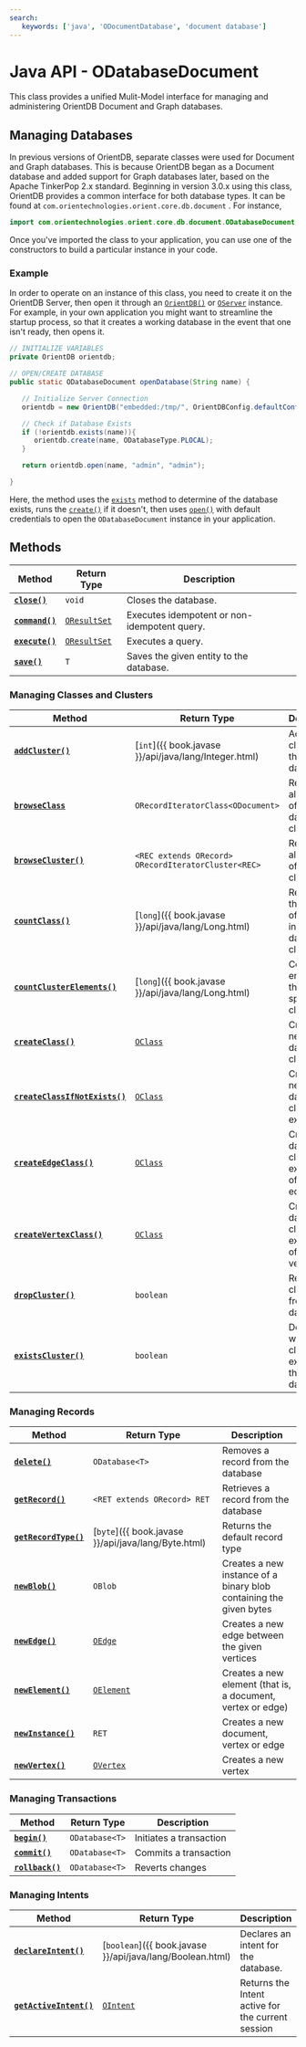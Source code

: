 ```yaml
---
search:
   keywords: ['java', 'ODocumentDatabase', 'document database']
---
```


# Java API - ODatabaseDocument 

This class provides a unified Mulit-Model interface for managing and administering OrientDB Document and Graph databases.

## Managing Databases

In previous versions of OrientDB, separate classes were used for Document and Graph databases.  This is because OrientDB began as a Document database and added support for Graph databases later, based on the Apache TinkerPop 2.x standard.  Beginning in version 3.0.x using this class, OrientDB provides a common interface for both database types.  It can be found at `com.orientechnologies.orient.core.db.document` .  For instance,

```java
import com.orientechnologies.orient.core.db.document.ODatabaseDocument;
```

Once you've imported the class to your application, you can use one of the constructors to build a particular instance in your code.

### Example

In order to operate on an instance of this class, you need to create it on the OrientDB Server, then open it through an [`OrientDB()`](OrientDB.md) or [`OServer`](OServer.md) instance.  For example, in your own application you might want to streamline the startup process, so that it creates a working database in the event that one isn't ready, then opens it.

```java
// INITIALIZE VARIABLES
private OrientDB orientdb;

// OPEN/CREATE DATABASE
public static ODatabaseDocument openDatabase(String name) {

   // Initialize Server Connection
   orientdb = new OrientDB("embedded:/tmp/", OrientDBConfig.defaultConfig());

   // Check if Database Exists
   if (!orientdb.exists(name)){
      orientdb.create(name, ODatabaseType.PLOCAL);
   }

   return orientdb.open(name, "admin", "admin");

}
```

Here, the method uses the [`exists`](OrientDB/exists.md) method to determine of the database exists, runs the [`create()`](OrientDB/create.md) if it doesn't, then uses [`open()`](OrientDB/open.md) with default credentials to open the `ODatabaseDocument` instance in your application.


## Methods

<!--
### Managing Databases
- checkSecurity
- freeze
- isPooled
- isValidationEnabled
- isRetainRecords
- release
- setRetainRecords
- setValidationEnabled
-->

| Method | Return Type | Description |
|---|---|---|
| [**`close()`**](ODatabaseDocument/close.md) | `void` | Closes the database. |
| [**`command()`**](ODatabaseDocument/command.md) | [`OResultSet`](OResultSet.md) | Executes idempotent or non-idempotent query. |
| [**`execute()`**](ODatabaseDocument/execute.md) |  [`OResultSet`](OResultSet.md) | Executes a query. |
| [**`save()`**](ODatabaseDocument/save.md) | `T` | Saves the given entity to the database. |


### Managing Classes and Clusters

| Method | Return Type | Description |
|---|---|---|
| [**`addCluster()`**](ODatabaseDocument/addCluster.md) | [`int`]({{ book.javase }}/api/java/lang/Integer.html) | Adds a cluster to the database. |
| [**`browseClass`**](ODatabaseDocument/browseClass.md) | `ORecordIteratorClass<ODocument>` | Retrieves all records of the given database class |
| [**`browseCluster()`**](ODatabaseDocument/browseCluster.md) | `<REC extends ORecord> ORecordIteratorCluster<REC>` | Retrieves all records of the given cluster |
| [**`countClass()`**](ODatabaseDocument/countClass.md) | [`long`]({{ book.javase }}/api/java/lang/Long.html) | Retrieves the number of records in the given database class |
| [**`countClusterElements()`**](ODatabaseDocument/countClusterElements.md) | [`long`]({{ book.javase }}/api/java/lang/Long.html) | Counts all entities in the specified cluster. |
| [**`createClass()`**](ODatabaseDocument/createClass.md) | [`OClass`](OClass.md) | Creates a new database class |
| [**`createClassIfNotExists()`**](ODatabaseDocument/createClassIfNotExists.md) | [`OClass`](OClass.md) | Creates a new database class, if not exists |
| [**`createEdgeClass()`**](ODatabaseDocument/createEdgeClass.md) | [`OClass`](OClass.md) | Creates a database class as an extension of the `E` edge class |
| [**`createVertexClass()`**](ODatabaseDocument/createVertexClass.md) | [`OClass`](OClass.md) | Creates a database class as an extension of the `V` vertex class |
| [**`dropCluster()`**](ODatabaseDocument/dropCluster.md) | `boolean` | Removes cluster from database |
| [**`existsCluster()`**](ODatabaseDocument/existsCluster.md) | `boolean` | Determines whether a cluster exists on the database |

<!--
- addBlobCluster
-->


### Managing Records

| Method | Return Type | Description |
|---|---|---|
| [**`delete()`**](ODatabaseDocument/delete.md) | `ODatabase<T>` | Removes a record from the database |
| [**`getRecord()`**](ODatabaseDocument/getRecord.md) | `<RET extends ORecord> RET` | Retrieves a record from the database |
| [**`getRecordType()`**](ODatabaseDocument/getRecordType.md) | [`byte`]({{ book.javase }}/api/java/lang/Byte.html) | Returns the default record type |
| [**`newBlob()`**](ODatabaseDocument/newBlob.md) | `OBlob` | Creates a new instance of a binary blob containing the given bytes |
| [**`newEdge()`**](ODatabaseDocument/newEdge.md) | [`OEdge`](OEdge.md) | Creates a new edge between the given vertices |
| [**`newElement()`**](ODatabaseDocument/newElement.md) | [`OElement`](OElement.md) | Creates a new element (that is, a document, vertex or edge) |
| [**`newInstance()`**](ODatabaseDocument/newInstance.md) | `RET` | Creates a new document, vertex or edge |
| [**`newVertex()`**](ODatabaseDocument/newVertex.md) | [`OVertex`](OVertex.md) | Creates a new vertex |

### Managing Transactions

| Method | Return Type | Description |
|---|---|---|
| [**`begin()`**](ODatabaseDocument/begin.md) | `ODatabase<T>` | Initiates a transaction |
| [**`commit()`**](ODatabaseDocument/commit.md) | `ODatabase<T>` | Commits a transaction |
| [**`rollback()`**](ODatabaseDocument/rollback.md) | `ODatabase<T>` | Reverts changes |


### Managing Intents


| Method | Return Type | Description |
|---|---|---|
| [**`declareIntent()`**](ODatabaseDocument/declareIntent.md) | [`boolean`]({{ book.javase }}/api/java/lang/Boolean.html) | Declares an intent for the database. |
| [**`getActiveIntent()`**](ODatabaseDocument/getActiveIntent.md) | [`OIntent`](OIntent.md) | Returns the Intent active for the current session |
